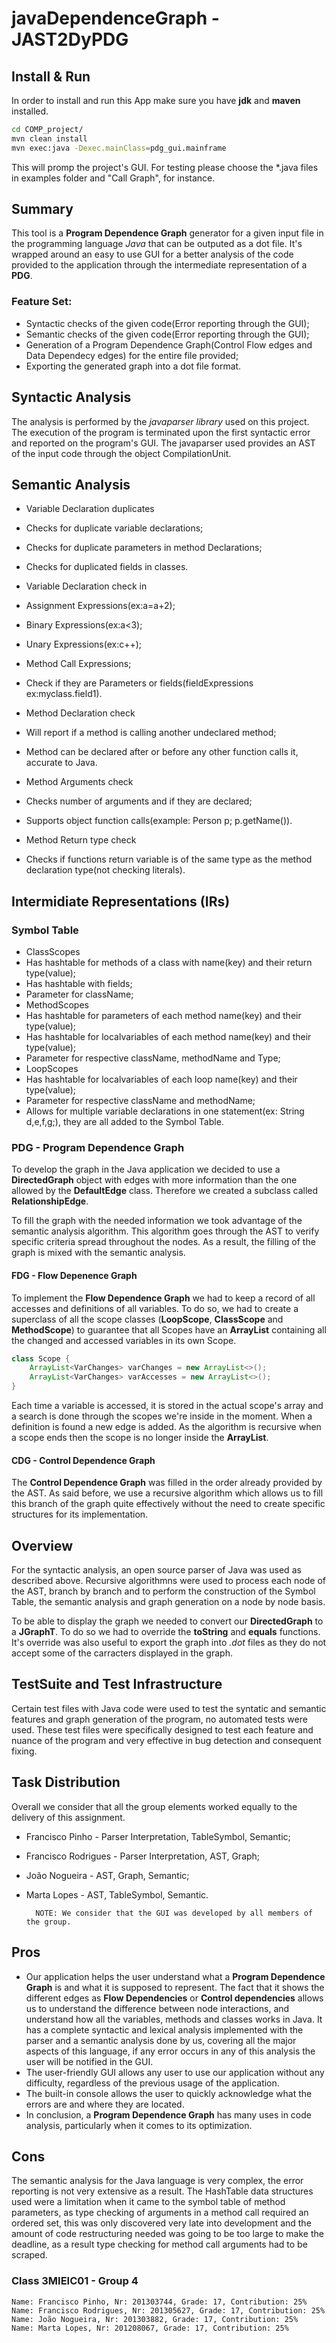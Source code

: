 # javaDependenceGraph - JAST2DyPDG

## Install & Run

In order to install and run this App make sure you have **jdk** and **maven** installed.

```zsh
cd COMP_project/
mvn clean install
mvn exec:java -Dexec.mainClass=pdg_gui.mainframe
```
This will promp the project's GUI. For testing please choose the *.java files in examples folder and "Call Graph", for instance.

## Summary

This tool is a **Program Dependence Graph** generator for a given input file in the programming language _Java_ that can be outputed as a dot file. 
It's wrapped around an easy to use GUI for a better analysis of the code provided to the application through the intermediate representation of a **PDG**.

### Feature Set:

* Syntactic checks of the given code(Error reporting through the GUI);
* Semantic checks of the given code(Error reporting through the GUI);
* Generation of a Program Dependence Graph(Control Flow edges and Data Dependecy edges) for the entire file provided;
* Exporting the generated graph into a dot file format.

## Syntactic Analysis

The analysis is performed by the _javaparser library_ used on this project. The execution of the program is terminated upon
the first syntactic error and reported on the program's GUI. 
The javaparser used provides an AST of the input code through the object CompilationUnit.

## Semantic Analysis

* Variable Declaration duplicates
 * Checks for duplicate variable declarations;
 * Checks for duplicate parameters in method Declarations;
 * Checks for duplicated fields in classes.

* Variable Declaration check in
 * Assignment Expressions(ex:a=a+2);
 * Binary Expressions(ex:a<3);
 * Unary Expressions(ex:c++);
 * Method Call Expressions;
 * Check if they are Parameters or fields(fieldExpressions ex:myclass.field1).

* Method Declaration check
 * Will report if a method is calling another undeclared method;
 * Method can be declared after or before any other function calls it, accurate to Java.

* Method Arguments check
 * Checks number of arguments and  if they are declared;
 * Supports object function calls(example: Person p; p.getName()).

* Method Return type check
 * Checks if functions return variable is of the same type as the method declaration type(not checking literals).

## Intermidiate Representations (IRs)

### Symbol Table

* ClassScopes	
 * Has hashtable for methods of a class with name(key) and their return type(value);
 * Has hashtable with fields;
 * Parameter for className;
* MethodScopes
 * Has hashtable for parameters of each method name(key) and their type(value);
 * Has hashtable for localvariables of each method name(key) and their type(value);
 * Parameter for respective className, methodName and Type;
* LoopScopes
 * Has hashtable for localvariables of each loop name(key) and their type(value);
 * Parameter for respective className and methodName;
* Allows for multiple variable declarations in one statement(ex: String d,e,f,g;), they are all added to the Symbol Table.

### PDG - Program Dependence Graph

To develop the graph in the Java application we decided to use a **DirectedGraph** object with edges with more information than the one allowed by the **DefaultEdge** class. Therefore we created a subclass called **RelationshipEdge**.

To fill the graph with the needed information we took advantage of the semantic analysis algorithm. This algorithm goes through the AST to verify specific criteria spread throughout the nodes. As a result, the filling of the graph is mixed with the semantic analysis.

#### FDG - Flow Depenence Graph

To implement the **Flow Dependence Graph** we had to keep a record of all accesses and definitions of all variables. To do so, we had to create a superclass of all the scope classes (**LoopScope**, **ClassScope** and **MethodScope**) to guarantee that all Scopes have an **ArrayList** containing all the changed and accessed variables in its own Scope.
```java
class Scope {
	ArrayList<VarChanges> varChanges = new ArrayList<>();
	ArrayList<VarChanges> varAccesses = new ArrayList<>();
}
```
Each time a variable is accessed, it is stored in the actual scope's array and a search is done through the scopes we're inside in the moment. When a definition is found a new edge is added. As the algorithm is recursive when a scope ends then the scope is no longer inside the **ArrayList**.

#### CDG - Control Dependence Graph

The **Control Dependence Graph** was filled in the order already provided by the AST. As said before, we use a recursive algorithm which allows us to fill this branch of the graph quite effectively without the need to create specific structures for its implementation.

## Overview

For the syntactic analysis, an open source parser of Java was used as described above.
Recursive algorithmns were used to process each node of the AST, branch by branch and to perform the construction of the Symbol Table, the semantic analysis and graph generation on a node by node basis.

To be able to display the graph we needed to convert our **DirectedGraph** to a **JGraphT**. To do so we had to override the **toString** and **equals** functions. It's override was also useful to export the graph into _.dot_ files as they do not accept some of the carracters displayed in the graph.

## TestSuite and Test Infrastructure

Certain test files with Java code were used to test the syntatic and semantic features and graph generation of the program, no automated tests were used.
These test files were specifically designed to test each feature and nuance of the program and very effective in bug detection and consequent fixing.

## Task Distribution

Overall we consider that all the group elements worked equally to the delivery of this assignment.

* Francisco Pinho - Parser Interpretation, TableSymbol, Semantic;
* Francisco Rodrigues - Parser Interpretation, AST, Graph;
* João Nogueira - AST, Graph, Semantic;
* Marta Lopes - AST, TableSymbol, Semantic.

        NOTE: We consider that the GUI was developed by all members of the group.

## Pros

* Our application helps the user understand what a **Program Dependence Graph** is and what it is supposed to represent. The fact that it shows the different edges as **Flow Dependencies** or **Control dependencies** allows us to understand the difference between node interactions, and understand how all the variables, methods and classes works in Java. It has a complete syntactic and lexical analysis implemented with the parser and a semantic analysis done by us, covering all the major aspects of this language, if any error occurs in any of this analysis the user will be notified in the GUI.
* The user-friendly GUI allows any user to use our application without any difficulty, regardless of the previous usage of the application.
* The built-in console allows the user to quickly acknowledge what the errors are and where they are located.
* In conclusion, a **Program Dependence Graph** has many uses in code analysis, particularly when it comes to its optimization.

## Cons

The semantic analysis for the Java language is very complex, the error reporting is not very extensive as a result. The HashTable data structures used were a limitation when it came to the symbol table of method parameters, as type checking of arguments in a method call required an ordered set, this was only discovered very late into development and the amount of code restructuring needed was going to be too large to make the deadline, as a result type checking for method call arguments had to be scraped. 


### Class 3MIEIC01 - Group 4
    Name: Francisco Pinho, Nr: 201303744, Grade: 17, Contribution: 25%
    Name: Francisco Rodrigues, Nr: 201305627, Grade: 17, Contribution: 25%
    Name: João Nogueira, Nr: 201303882, Grade: 17, Contribution: 25%
    Name: Marta Lopes, Nr: 201208067, Grade: 17, Contribution: 25%

